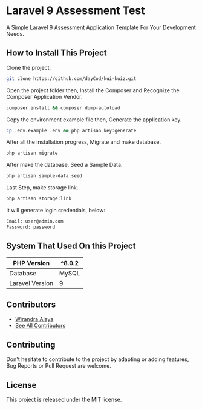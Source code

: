 # Laravel 9 Assessment Test
A Simple Laravel 9 Assessment Application Template For Your Development Needs.

## How to Install This Project

Clone the project.
```bash
git clone https://github.com/dayCod/kui-kuiz.git
```

Open the project folder then, Install the Composer and Recognize the Composer Application Vendor.
```bash
composer install && composer dump-autoload
```

Copy the environment example file then, Generate the application key.
```bash
cp .env.example .env && php artisan key:generate
```

After all the installation progress, Migrate and make database.
```bash
php artisan migrate
```

After make the database, Seed a Sample Data.
```bash
php artisan sample-data:seed
```

Last Step, make storage link.
```bash
php artisan storage:link
```

It will generate login credentials, below:
```bash
Email: user@admin.com
Password: password
```

## System That Used On this Project
| PHP Version      | ^8.0.2 |
|------------------|--------|
| Database         | MySQL  |   
| Laravel Version  | 9      |

## Contributors
- [Wirandra Alaya](https://github.com/dayCod)
- [See All Contributors](https://github.com/dayCod/kui-kuiz/contributors)

## Contributing
Don't hesitate to contribute to the project by adapting or adding features, Bug Reports or Pull Request are welcome.

## License
This project is released under the [MIT](http://opensource.org/licenses/MIT) license.



